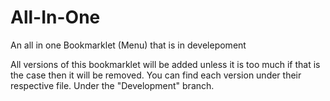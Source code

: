 # All-In-One
An all in one Bookmarklet (Menu) that is in develepoment


All versions of this bookmarklet will be added unless it is too much if that is the case then it will be removed.
You can find each version under their respective file. Under the "Development" branch.

